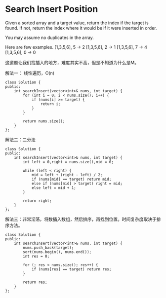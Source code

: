  Search Insert Position
 ====================
 Given a sorted array and a target value, return the index if the target is found. If not, return the index where it would be if it were inserted in order.

You may assume no duplicates in the array.

Here are few examples.
[1,3,5,6], 5 → 2
[1,3,5,6], 2 → 1
[1,3,5,6], 7 → 4
[1,3,5,6], 0 → 0

这道题让我们找插入的地方，难度其实不高，但是不知道为什么是M。

解法一： 线性遍历，O(n)

```
class Solution {
public:
    int searchInsert(vector<int>& nums, int target) {
        for (int i = 0; i < nums.size(); i++) {
            if (nums[i] >= target) {
                return i;
            }
        }

        return nums.size();
    }
};
```

解法二：二分法

```
class Solution {
public:
    int searchInsert(vector<int>& nums, int target) {
        int left = 0,right = nums.size(),mid = 0;

        while (left < right) {
            mid = left + (right - left) / 2;
            if (nums[mid] == target) return mid;
            else if (nums[mid] > target) right = mid;
            else left = mid + 1;
        }

        return right;
    }
};
```

解法三：非常淫荡，将数插入数组，然后排序，再找到位置。时间复杂度取决于排序方法。

```
class Solution {
public:
    int searchInsert(vector<int>& nums, int target) {
        nums.push_back(target);
        sort(nums.begin(), nums.end());
        int res = 0;

        for (; res < nums.size(); res++) {
            if (nums[res] == target) return res;
        }

        return res;
    }
};
```
